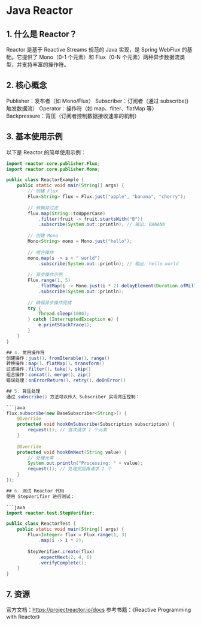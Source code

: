 # Java Reactor

## 1. 什么是 Reactor？
Reactor 是基于 Reactive Streams 规范的 Java 实现，是 Spring WebFlux 的基础。它提供了 Mono（0-1 个元素）和 Flux（0-N 个元素）两种异步数据流类型，并支持丰富的操作符。

## 2. 核心概念
Publisher：发布者（如 Mono/Flux）
Subscriber：订阅者（通过 subscribe() 触发数据流）
Operator：操作符（如 map、filter、flatMap 等）
Backpressure：背压（订阅者控制数据接收速率的机制）

## 3. 基本使用示例
以下是 Reactor 的简单使用示例：

```java
import reactor.core.publisher.Flux;
import reactor.core.publisher.Mono;

public class ReactorExample {
    public static void main(String[] args) {
        // 创建 Flux
        Flux<String> flux = Flux.just("apple", "banana", "cherry");
        
        // 转换并过滤
        flux.map(String::toUpperCase)
            .filter(fruit -> fruit.startsWith("B"))
            .subscribe(System.out::println); // 输出: BANANA
        
        // 创建 Mono
        Mono<String> mono = Mono.just("hello");
        
        // 组合操作
        mono.map(s -> s + " world")
            .subscribe(System.out::println); // 输出: hello world
        
        // 异步操作示例
        Flux.range(1, 5)
            .flatMap(i -> Mono.just(i * 2).delayElement(Duration.ofMillis(100)))
            .subscribe(System.out::println);
        
        // 确保异步操作完成
        try {
            Thread.sleep(1000);
        } catch (InterruptedException e) {
            e.printStackTrace();
        }
    }
}

## 4. 常用操作符
创建操作：just()、fromIterable()、range()
转换操作：map()、flatMap()、transform()
过滤操作：filter()、take()、skip()
组合操作：concat()、merge()、zip()
错误处理：onErrorReturn()、retry()、doOnError()

## 5. 背压处理
通过 subscribe() 方法可以传入 Subscriber 实现背压控制：

```java
flux.subscribe(new BaseSubscriber<String>() {
    @Override
    protected void hookOnSubscribe(Subscription subscription) {
        request(1); // 首次请求 1 个元素
    }
    
    @Override
    protected void hookOnNext(String value) {
        // 处理元素
        System.out.println("Processing: " + value);
        request(1); // 处理完后再请求 1 个
    }
});

## 6. 测试 Reactor 代码
使用 StepVerifier 进行测试：

```java
import reactor.test.StepVerifier;

public class ReactorTest {
    public static void main(String[] args) {
        Flux<Integer> flux = Flux.range(1, 3)
            .map(i -> i * 2);
        
        StepVerifier.create(flux)
            .expectNext(2, 4, 6)
            .verifyComplete();
    }
}
```

## 7. 资源
官方文档：https://projectreactor.io/docs
参考书籍：《Reactive Programming with Reactor》
